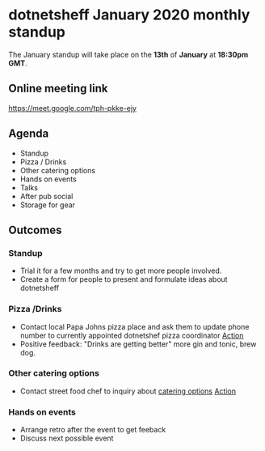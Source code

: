 # dotnetsheff January 2020 monthly standup

The January standup will take place on the **13th** of **January** at **18:30pm GMT**.

## Online meeting link
https://meet.google.com/tph-pkke-ejy

## Agenda

- Standup
- Pizza / Drinks
- Other catering options
- Hands on events
- Talks
- After pub social
- Storage for gear

## Outcomes
### Standup
- Trial it for a few months and try to get more people involved.
- Create a form for people to present and formulate ideas about dotnetsheff
### Pizza /Drinks
- Contact local Papa Johns pizza place and ask them to update phone number to currently appointed dotnetshef pizza coordinator [Action](https://github.com/dotnetsheff/community-standup/projects/1#card-31576611)
- Positive feedback: "Drinks are getting better" more gin and tonic, brew dog.
### Other catering options
- Contact street food chef to inquiry about [catering options](https://streetfoodchef.co.uk/catering-options/) [Action](https://github.com/dotnetsheff/community-standup/projects/1#card-31576550)
### Hands on events
- Arrange retro after the event to get feeback
- Discuss next possible event
